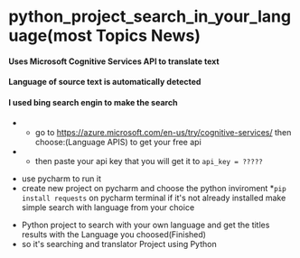 # python_project_search_in_your_language(most Topics News)
#### Uses Microsoft Cognitive Services API to translate text
#### Language of source text is automatically detected
#### I used bing search engin to make the search

- - go to https://azure.microsoft.com/en-us/try/cognitive-services/ then choose:(Language APIS) to get your free api
- - then paste your api key that you will get it to `api_key = ?????`
* use pycharm to run it 
* create new project on pycharm and choose the python inviroment 
*`pip install requests` on pycharm terminal if it's not already installed
make simple search with language from your choice
- Python project to search with your own language and get the titles results with the Language you choosed(Finished)
- so it's searching and translator Project using Python

